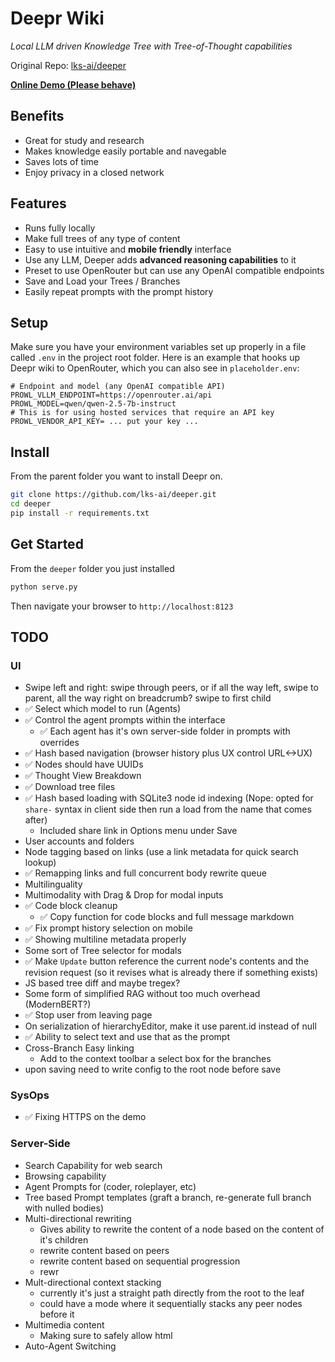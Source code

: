 # Deepr Wiki
*Local LLM driven Knowledge Tree with Tree-of-Thought capabilities*

Original Repo: [lks-ai/deeper](https://github.com/lks-ai/deeper)

**[Online Demo (Please behave)](http://deepr.wiki)**

## Benefits
- Great for study and research
- Makes knowledge easily portable and navegable
- Saves lots of time
- Enjoy privacy in a closed network

## Features
- Runs fully locally
- Make full trees of any type of content
- Easy to use intuitive and **mobile friendly** interface
- Use any LLM, Deeper adds **advanced reasoning capabilities** to it
- Preset to use OpenRouter but can use any OpenAI compatible endpoints
- Save and Load your Trees / Branches
- Easily repeat prompts with the prompt history

## Setup
Make sure you have your environment variables set up properly in a file called `.env` in the project root folder. Here is an example that hooks up Deepr wiki to OpenRouter, which you can also see in `placeholder.env`:
```.env
# Endpoint and model (any OpenAI compatible API)
PROWL_VLLM_ENDPOINT=https://openrouter.ai/api
PROWL_MODEL=qwen/qwen-2.5-7b-instruct
# This is for using hosted services that require an API key
PROWL_VENDOR_API_KEY= ... put your key ...
```

## Install
From the parent folder you want to install Deepr on.
```sh
git clone https://github.com/lks-ai/deeper.git
cd deeper
pip install -r requirements.txt
```

## Get Started
From the `deeper` folder you just installed
```sh
python serve.py
```
Then navigate your browser to `http://localhost:8123`


## TODO

### UI
- Swipe left and right: swipe through peers, or if all the way left, swipe to parent, all the way right on breadcrumb? swipe to first child
- ✅ Select which model to run (Agents)
- ✅ Control the agent prompts within the interface
    - ✅ Each agent has it's own server-side folder in prompts with overrides
- ✅ Hash based navigation (browser history plus UX control URL<->UX)
- ✅ Nodes should have UUIDs
- ✅ Thought View Breakdown
- ✅ Download tree files
- ✅ Hash based loading with SQLite3 node id indexing (Nope: opted for `share-` syntax in client side then run a load from the name that comes after)
    - Included share link in Options menu under Save
- User accounts and folders
- Node tagging based on links (use a link metadata for quick search lookup)
- ✅ Remapping links and full concurrent body rewrite queue
- Multilinguality
- Multimodality with Drag & Drop for modal inputs
- ✅ Code block cleanup
    - ✅ Copy function for code blocks and full message markdown
- ✅ Fix prompt history selection on mobile
- ✅ Showing multiline metadata properly
- Some sort of Tree selector for modals
- ✅ Make `Update` button reference the current node's contents and the revision request (so it revises what is already there if something exists)
- JS based tree diff and maybe tregex?
- Some form of simplified RAG without too much overhead (ModernBERT?)
- ✅ Stop user from leaving page
- On serialization of hierarchyEditor, make it use parent.id instead of null
- ✅ Ability to select text and use that as the prompt
- Cross-Branch Easy linking
    - Add to the context toolbar a select box for the branches
- upon saving need to write config to the root node before save

### SysOps
- ✅ Fixing HTTPS on the demo

### Server-Side
- Search Capability for web search
- Browsing capability
- Agent Prompts for (coder, roleplayer, etc)
- Tree based Prompt templates (graft a branch, re-generate full branch with nulled bodies)
- Multi-directional rewriting
    - Gives ability to rewrite the content of a node based on the content of it's children
    - rewrite content based on peers
    - rewrite content based on sequential progression
    - rewr
- Mult-directional context stacking
    - currently it's just a straight path directly from the root to the leaf
    - could have a mode where it sequentially stacks any peer nodes before it
- Multimedia content
    - Making sure to safely allow html
- Auto-Agent Switching